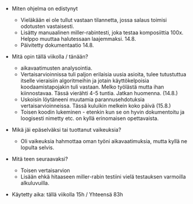
- Miten ohjelma on edistynyt
    - Vieläkään ei ole tullut vastaan tilannetta, jossa salaus toimisi odotusten vastaisesti.
    - Lisätty manuaalinen miller-rabintesti, joka testaa komposiittia 100x. Helppo muuttaa halutessaan laajemmaksi. 14.8.
    - Päivitetty dokumentaatio 14.8.

- Mitä opin tällä viikolla / tänään?
   - aikavaatimusten analysointia.
   - Vertaisarvioinnissa tuli paljon erilaisia uusia asioita, tulee tutustuttua itselle vieraisiin algoritmeihin ja jotain käyttökelpoisia koodaamistapojakin tuli vastaan. Melko työlästä mutta ihan kiinnostavaa. Tässä vierähti 4-5 tuntia. Jatkan huomenna. (14.8.)
   - Uskoisin löytäneeni muutamia parannusehdotuksia vertaisarvioinneissa.  Tässä kuluikin melkein koko päivä (15.8.)
   - Toisen koodin lukeminen - etenkin kun se on hyvin dokumentoitu ja loogisesti nimetty etc. on kyllä erinomaisen opettavaista.
    
- Mikä jäi epäselväksi tai tuottanut vaikeuksia? 
   - Oli vaikeuksia hahmottaa oman työni aikavaatimuksia, mutta kyllä ne lopulta selvis.

- Mitä teen seuraavaksi?
    - Toisen vertaisarvion
    - Lisään ehkä hitaaseen miller-rabin testiini vielä testauksen varmoilla alkuluvuilla. 

- Käytetty aika: tällä viikolla 15h / Yhteensä 83h 

